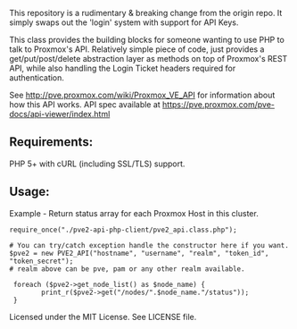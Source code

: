 This repository is a rudimentary & breaking change from the origin repo. It simply swaps out the 'login' system with support for API Keys.

This class provides the building blocks for someone wanting to use PHP to talk to Proxmox's API.
Relatively simple piece of code, just provides a get/put/post/delete abstraction layer as methods
on top of Proxmox's REST API, while also handling the Login Ticket headers required for authentication.

See http://pve.proxmox.com/wiki/Proxmox_VE_API for information about how this API works.
API spec available at https://pve.proxmox.com/pve-docs/api-viewer/index.html

## Requirements: ##

PHP 5+ with cURL (including SSL/TLS) support.

## Usage: ##

Example - Return status array for each Proxmox Host in this cluster.

    require_once("./pve2-api-php-client/pve2_api.class.php");

    # You can try/catch exception handle the constructor here if you want.
    $pve2 = new PVE2_API("hostname", "username", "realm", "token_id", "token_secret");
    # realm above can be pve, pam or any other realm available.

     foreach ($pve2->get_node_list() as $node_name) {
            print_r($pve2->get("/nodes/".$node_name."/status"));
     }


Licensed under the MIT License.
See LICENSE file.
